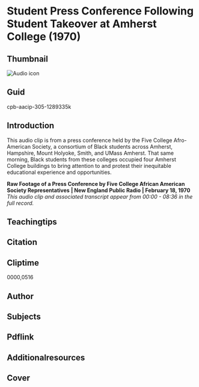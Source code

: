 # Student Press Conference Following Student Takeover at Amherst College (1970)

## Thumbnail

![Audio icon](https://s3.amazonaws.com/americanarchive.org/primary_source_sets/audio-digitized.jpg "Audio icon")

## Guid
cpb-aacip-305-1289335k

## Introduction

This audio clip is from a press conference held by the Five College Afro-American Society, a consortium of Black students across Amherst, Hampshire, Mount Holyoke, Smith, and UMass Amherst. That same morning, Black students from these colleges occupied four Amherst College buildings to bring attention to and protest their inequitable educational experience and opportunities. 

<b>Raw Footage of a Press Conference by Five College African American Society Representatives</b>
<b>| New England Public Radio | February 18, 1970</b>
<i>This audio clip and associated transcript appear from 00:00 - 08:36 in the full record.</i>

## Teachingtips

## Citation

## Cliptime

0000,0516

## Author
## Subjects
## Pdflink
## Additionalresources
## Cover
